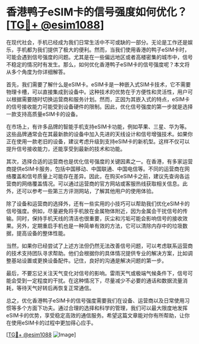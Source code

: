 # 香港鸭子eSIM卡的信号强度如何优化？[[TG💪+ @esim1088](https://t.me/s/esim1088)]

在现代社会，手机已经成为我们日常生活中不可或缺的一部分。无论是工作还是娱乐，手机都为我们提供了极大的便利。然而，当我们使用香港的鸭子eSIM卡时，可能会遇到信号强度的问题。尤其是在一些偏远地区或者高楼密集的城市中，信号不稳定的情况时有发生。那么，如何优化香港鸭子eSIM卡的信号强度呢？本文将从多个角度为你详细解答。

首先，我们需要了解什么是eSIM卡。eSIM卡是一种嵌入式SIM卡技术，它不需要物理卡槽，可以直接集成到设备中。这种技术的优势在于方便性和灵活性，用户可以根据需要随时切换运营商和服务计划。然而，正因为其嵌入式的特点，eSIM卡的信号接收能力可能受到设备硬件的限制。因此，优化信号强度的第一步就是选择一款支持高质量eSIM卡的设备。

在市场上，有许多品牌的智能手机支持eSIM卡功能，例如苹果、三星、华为等。这些品牌通常会在其最新款的设备中加入先进的天线设计和信号增强技术。如果你正在使用一款老旧的设备，建议考虑升级到支持eSIM卡的新机型。这样不仅可以提升信号接收能力，还能享受到最新的技术和功能。

其次，选择合适的运营商也是优化信号强度的关键因素之一。在香港，有多家运营商提供eSIM卡服务，包括中国移动、中国联通、中国电信等。不同的运营商在网络覆盖和信号质量上可能存在差异。因此，在购买eSIM卡之前，建议先查询各运营商的网络覆盖情况。可以通过运营商的官方网站或客服热线获取相关信息。此外，还可以参考一些第三方评测网站，了解其他用户的使用体验。

除了设备和运营商的选择外，还有一些实用的小技巧可以帮助我们优化eSIM卡的信号强度。例如，尽量避免将手机放在金属物体附近，因为金属会干扰信号的传输。同时，保持手机天线的清洁也很重要，灰尘和污垢可能会影响信号的接收效果。另外，定期重启手机也是一种简单有效的方法，它可以清除内存中的垃圾数据，提高设备的整体性能。

当然，如果你已经尝试了上述方法但仍然无法改善信号问题，可以考虑联系运营商的技术支持团队寻求帮助。他们会根据你的具体情况提供专业的解决方案，比如调整基站设置或更换设备配件。记住，良好的沟通是解决问题的第一步。

最后，不要忘记关注天气变化对信号的影响。雷雨天气或极端气候条件下，信号可能会受到一定程度的干扰。在这种情况下，尽量减少不必要的通话和数据流量消耗，等待天气好转后再恢复正常通信。

总之，优化香港鸭子eSIM卡的信号强度需要我们在设备、运营商以及日常使用习惯等多个方面下功夫。通过合理的选择和科学的管理，我们可以最大限度地发挥eSIM卡的优势，享受稳定高效的通信服务。希望这篇文章能对你有所帮助，让你在使用eSIM卡的过程中更加得心应手。

[[TG💪+ @esim1088](https://t.me/s/esim1088) ![Image](https://i.postimg.cc/4NQfJmqS/Snipaste-2025-05-13-00-14-12.png)]